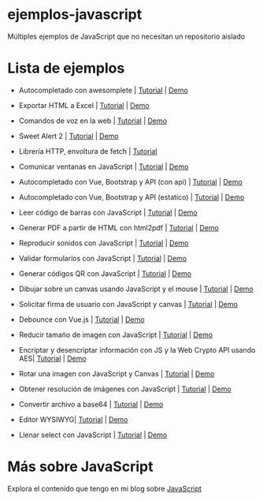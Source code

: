 
# ejemplos-javascript

Múltiples ejemplos de JavaScript que no necesitan un repositorio aislado

# Lista de ejemplos
- Autocompletado con awesomplete | [Tutorial](https://parzibyte.me/blog/2019/12/03/autocompletado-javascript-html-awesomplete/) | [Demo](https://parzibyte.github.io/ejemplos-javascript/autocompletado-awesomplete/)

- Exportar HTML a Excel | [Tutorial](https://parzibyte.me/blog/2019/12/04/exportar-tabla-html-excel-javascript/) | [Demo](https://parzibyte.github.io/ejemplos-javascript/convertir-tabla-a-excel/)

- Comandos de voz en la web | [Tutorial](https://parzibyte.me/blog/2019/12/09/comandos-voz-web-javascript-annyang/) | [Demo](https://parzibyte.github.io/ejemplos-javascript/comandos-voz-annyang)

- Sweet Alert 2 | [Tutorial](https://parzibyte.me/blog/2019/12/16/sweet-alert-2-tutorial-ejemplos/) | [Demo](https://parzibyte.github.io/ejemplos-javascript/sweet-alert-2)

- Librería HTTP, envoltura de fetch | [Tutorial](https://parzibyte.me/blog/2020/01/09/creando-libreria-http-javascript/)

- Comunicar ventanas en JavaScript | [Tutorial](https://parzibyte.me/blog/2020/06/12/comunicacion-ventanas-javascript/) | [Demo](https://parzibyte.github.io/ejemplos-javascript/comunicacion-ventanas/)

- Autocompletado con Vue, Bootstrap y API (con api) | [Tutorial](https://parzibyte.me/blog/2020/06/18/autocompletado-bootstrap-vue-api/) | [Demo](https://parzibyte.github.io/ejemplos-javascript/autocompletado-vue-bootstrap/con-api/)

- Autocompletado con Vue, Bootstrap y API (estatico) | [Tutorial](https://parzibyte.me/blog/2020/06/18/autocompletado-bootstrap-vue-api/) | [Demo](https://parzibyte.github.io/ejemplos-javascript/autocompletado-vue-bootstrap/estatico/)

- Leer código de barras con JavaScript | [Tutorial](https://parzibyte.me/blog/2020/06/22/leer-codigo-barras-javascript-camara/) | [Demo](https://parzibyte.github.io/ejemplos-javascript/quaggajs/con-dibujo/)

- Generar PDF a partir de HTML con html2pdf | [Tutorial](https://parzibyte.me/blog/2020/09/05/html-pdf-javascript/) | [Demo](https://parzibyte.github.io/ejemplos-javascript/html-a-pdf/)

- Reproducir sonidos con JavaScript | [Tutorial](https://parzibyte.me/blog/2020/09/28/reproducir-sonidos-javascript/) | [Demo](https://parzibyte.github.io/ejemplos-javascript/reproducir-sonido/)

- Validar formularios con JavaScript | [Tutorial](https://parzibyte.me/blog/2021/04/12/validar-formularios-javascript/) | [Demo](https://parzibyte.github.io/ejemplos-javascript/validacion-formularios/)

- Generar códigos QR con JavaScript | [Tutorial](https://parzibyte.me/blog/2021/06/26/generar-codigos-qr-javascript/) | [Demo](https://parzibyte.github.io/ejemplos-javascript/generar-qr/)

- Dibujar sobre un canvas usando JavaScript y el mouse | [Tutorial](https://parzibyte.me/blog/2021/09/08/dibujar-canvas-mouse-javascript/) | [Demo](https://parzibyte.github.io/ejemplos-javascript/paint-js/)

- Solicitar firma de usuario con JavaScript y canvas | [Tutorial](https://parzibyte.me/blog/2021/09/09/solicitar-firma-manuscrita-javascript/) | [Demo](https://parzibyte.github.io/ejemplos-javascript/firma-js/)

- Debounce con Vue.js | [Tutorial](https://parzibyte.me/blog/2021/10/01/debounce-con-vue/) | [Demo](https://parzibyte.github.io/ejemplos-javascript/debounce-vue/)

- Reducir tamaño de imagen con JavaScript | [Tutorial](https://parzibyte.me/blog/2022/01/22/reducir-tamano-imagen-javascript/) | [Demo](https://parzibyte.github.io/ejemplos-javascript/reducir-tamaño-imagen/)

- Encriptar y desencriptar información con JS y la Web Crypto API usando AES| [Tutorial](https://parzibyte.me/blog/2022/02/14/encriptacion-javascript-lado-cliente-usando-web-crypto-api/) | [Demo](https://parzibyte.github.io/ejemplos-javascript/encriptacion-js/)


- Rotar una imagen con JavaScript y Canvas | [Tutorial](https://parzibyte.me/blog/2023/03/06/rotar-imagen-navegador-web-javascript-canvas/) | [Demo](https://parzibyte.github.io/ejemplos-javascript/rotar-imagen/)


- Obtener resolución de imágenes con JavaScript | [Tutorial](https://parzibyte.me/blog/2023/10/19/javascript-obtener-resolucion-imagen/) | [Demo](https://parzibyte.github.io/ejemplos-javascript/resolucion-imagen/)

- Convertir archivo a base64 | [Tutorial](https://parzibyte.me/blog/2023/10/19/javascript-convertir-archivo-base64/) | [Demo](https://parzibyte.github.io/ejemplos-javascript/archivo-a-base64/)

- Editor WYSIWYG| [Tutorial](https://parzibyte.me/blog/2024/04/09/editor-wysiwyg-javascript/) | [Demo](https://parzibyte.github.io/ejemplos-javascript/wysiwyg/)


- Llenar select con JavaScript | [Tutorial]() | [Demo](https://parzibyte.github.io/ejemplos-javascript/llenar-select-arreglo/)
# Más sobre JavaScript

Explora el contenido que tengo en mi blog sobre [JavaScript](https://parzibyte.me/blog/category/javascript)